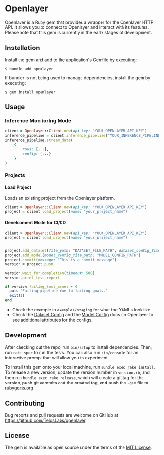 # Openlayer
Openlayer is a Ruby gem that provides a wrapper for the Openlayer HTTP API. It allows you to connect to Openlayer and interact with its features. Please note that this gem is currently in the early stages of development.


## Installation
Install the gem and add to the application's Gemfile by executing:

    $ bundle add openlayer

If bundler is not being used to manage dependencies, install the gem by executing:

    $ gem install openlayer

## Usage

### Inference Monitoring Mode
```ruby
client = Openlayer::Client.new(api_key: "YOUR_OPENLAYER_API_KEY")
inference_pipeline = client.inference_pipeline("YOUR_INFERENCE_PIPELINE_ID")
inference_pipeline.stream_data(
    {
        rows: [...],
        config: {...}
    }
)
```



### Projects
#### Load Project
Loads an existing project from the Openlayer platform.

```ruby
client = Openlayer::Client.new(api_key: "YOUR_OPENLAYER_API_KEY")
project = client.load_project(name: "your_project_name")
```

#### Development Mode for CI/CD
```ruby
client = Openlayer::Client.new(api_key: "YOUR_OPENLAYER_API_KEY")
project = client.load_project(name: "your_project_name")


project.add_dataset(file_path: "DATASET_FILE_PATH", dataset_config_file_path: "DATASET_CONFIG_FILE_PATH")
project.add_model(model_config_file_path: "MODEL_CONFIG_PATH")
project.commit(message: "This is a commit message")
version = project.push

version.wait_for_completion(timeout: 500)
version.print_test_report

if version.failing_test_count > 0
  puts "Failing pipeline due to failing goals."
  exit(1)
end
```

- Check the example in `examples/staging` for what the YAMLs look like.
- Check the [Dataset Config](https://docs.openlayer.com/how-to-guides/write-dataset-configs/llm-dataset-config) and the [Model Config](https://docs.openlayer.com/how-to-guides/write-model-configs/llm-config) docs on Openlayer to see additional attributes for the configs.

## Development

After checking out the repo, run `bin/setup` to install dependencies. Then, run `rake spec` to run the tests. You can also run `bin/console` for an interactive prompt that will allow you to experiment.

To install this gem onto your local machine, run `bundle exec rake install`. To release a new version, update the version number in `version.rb`, and then run `bundle exec rake release`, which will create a git tag for the version, push git commits and the created tag, and push the `.gem` file to [rubygems.org](https://rubygems.org).

## Contributing

Bug reports and pull requests are welcome on GitHub at https://github.com/TelosLabs/openlayer.

## License

The gem is available as open source under the terms of the [MIT License](https://opensource.org/licenses/MIT).
